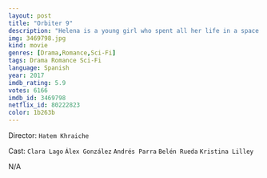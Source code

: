 ```yaml
---
layout: post
title: "Orbiter 9"
description: "Helena is a young girl who spent all her life in a space pod just after her birth, traveling from Earth to a distant planet where she will reunite with others space colonials, with the voice of the on-board computer as only one company. Arriving to a space station for maintenance works, Helena meets Álex, the repairman, falling in love with him quickly. But Álex, still traumatized by the ghosts of his own past, decides some days later after to meet H.."
img: 3469798.jpg
kind: movie
genres: [Drama,Romance,Sci-Fi]
tags: Drama Romance Sci-Fi 
language: Spanish
year: 2017
imdb_rating: 5.9
votes: 6166
imdb_id: 3469798
netflix_id: 80222823
color: 1b263b
---
```

Director: `Hatem Khraiche`  

Cast: `Clara Lago` `Álex González` `Andrés Parra` `Belén Rueda` `Kristina Lilley` 

N/A